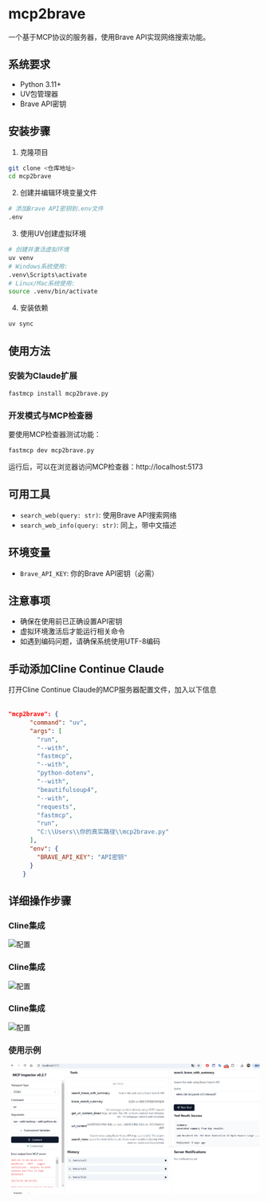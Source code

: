 # mcp2brave

一个基于MCP协议的服务器，使用Brave API实现网络搜索功能。

## 系统要求

- Python 3.11+
- UV包管理器
- Brave API密钥

## 安装步骤

1. 克隆项目
```bash
git clone <仓库地址>
cd mcp2brave
```

2. 创建并编辑环境变量文件
```bash
# 添加Brave API密钥到.env文件
.env
```

3. 使用UV创建虚拟环境
```bash
# 创建并激活虚拟环境
uv venv
# Windows系统使用:
.venv\Scripts\activate
# Linux/Mac系统使用:
source .venv/bin/activate
```

4. 安装依赖
```bash
uv sync
```

## 使用方法

### 安装为Claude扩展
```bash
fastmcp install mcp2brave.py
```

### 开发模式与MCP检查器
要使用MCP检查器测试功能：

```bash
fastmcp dev mcp2brave.py
```

运行后，可以在浏览器访问MCP检查器：http://localhost:5173

## 可用工具

- `search_web(query: str)`: 使用Brave API搜索网络
- `search_web_info(query: str)`: 同上，带中文描述

## 环境变量

- `Brave_API_KEY`: 你的Brave API密钥（必需）

## 注意事项

- 确保在使用前已正确设置API密钥
- 虚拟环境激活后才能运行相关命令
- 如遇到编码问题，请确保系统使用UTF-8编码

## 手动添加Cline Continue Claude
打开Cline Continue Claude的MCP服务器配置文件，加入以下信息
```json

"mcp2brave": {
      "command": "uv",
      "args": [
        "run",
        "--with",
        "fastmcp",
        "--with",
        "python-dotenv",
        "--with",
        "beautifulsoup4",
        "--with",
        "requests",
        "fastmcp",
        "run",
        "C:\\Users\\你的真实路径\\mcp2brave.py"
      ],
      "env": {
        "BRAVE_API_KEY": "API密钥"
      }
    }
```


## 详细操作步骤
### Cline集成
![配置](./images/1.png)

### Cline集成
![配置](./images/2.png)
### Cline集成
![配置](./images/3.png)

### 使用示例
![搜索示例](./images/dev.png)